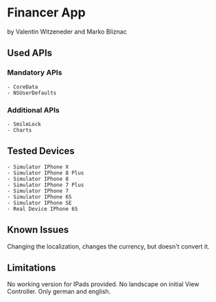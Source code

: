 # Financer App
by Valentin Witzeneder and Marko Bliznac

## Used APIs

### Mandatory APIs
    - CoreData
    - NSUserDefaults
    
### Additional APIs
    - SmileLock
    - Charts

## Tested Devices
    - Simulator IPhone X
    - Simulator IPhone 8 Plus
    - Simulator IPhone 8
    - Simulator IPhone 7 Plus
    - Simulator IPhone 7
    - Simulator IPhone 6S
    - Simulator IPhone SE
    - Real Device IPhone 6S

## Known Issues
Changing the localization, changes the currency, but doesn't convert it.

## Limitations
No working version for IPads provided.
No landscape on initial View Controller.
Only german and english.
